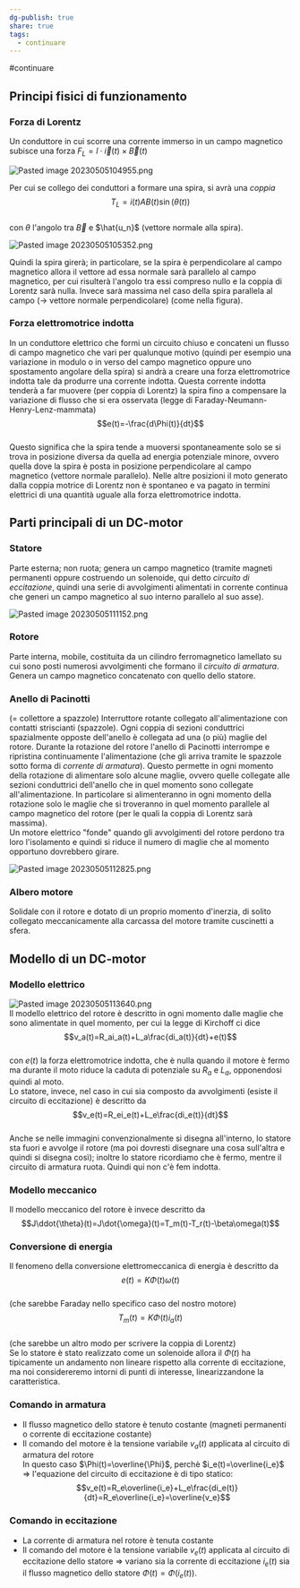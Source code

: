 ```yaml
---  
dg-publish: true  
share: true  
tags:  
  - continuare  
---  
```

#continuare   
## Principi fisici di funzionamento  
### Forza di Lorentz  
Un conduttore in cui scorre una corrente immerso in un campo magnetico subisce una forza $F_L = l\cdot \vec{i}(t)\times\vec{B}(t)$  
  
![Pasted image 20230505104955.png](./img/Pasted%20image%2020230505104955.png)  
  
Per cui se collego dei conduttori a formare una spira, si avrà una *coppia*   
$$T_L = i(t)AB(t)\sin(\theta(t))$$  
con $\theta$ l'angolo tra $\vec{B}$ e $\hat{u_n}$ (vettore normale alla spira).  
  
![Pasted image 20230505105352.png](./img/Pasted%20image%2020230505105352.png)  
  
Quindi la spira girerà; in particolare, se la spira è perpendicolare al campo magnetico allora il vettore ad essa normale sarà parallelo al campo magnetico, per cui risulterà l'angolo tra essi compreso nullo e la coppia di Lorentz sarà nulla. Invece sarà massima nel caso della spira parallela al campo (-> vettore normale perpendicolare) (come nella figura).  
### Forza elettromotrice indotta  
In un conduttore elettrico che formi un circuito chiuso e concateni un flusso di campo magnetico che vari per qualunque motivo (quindi per esempio una variazione in modulo o in verso del campo magnetico oppure uno spostamento angolare della spira) si andrà a creare una forza elettromotrice indotta tale da produrre una corrente indotta. Questa corrente indotta tenderà a far muovere (per coppia di Lorentz) la spira fino a compensare la variazione di flusso che si era osservata (legge di Faraday-Neumann-Henry-Lenz-mammata)  
$$e(t)=-\frac{d\Phi(t)}{dt}$$  
Questo significa che la spira tende a muoversi spontaneamente solo se si trova in posizione diversa da quella ad energia potenziale minore, ovvero quella dove la spira è posta in posizione perpendicolare al campo magnetico (vettore normale parallelo). Nelle altre posizioni il moto generato dalla coppia motrice di Lorentz non è spontaneo e va pagato in termini elettrici di una quantità uguale alla forza elettromotrice indotta.  
## Parti principali di un DC-motor  
### Statore  
Parte esterna; non ruota; genera un campo magnetico (tramite magneti permanenti oppure costruendo un solenoide, qui detto *circuito di eccitazione*, quindi una serie di avvolgimenti alimentati in corrente continua che generi un campo magnetico al suo interno parallelo al suo asse).  
  
![Pasted image 20230505111152.png](./img/Pasted%20image%2020230505111152.png)  
  
### Rotore  
Parte interna, mobile, costituita da un cilindro ferromagnetico lamellato su cui sono posti numerosi avvolgimenti che formano il *circuito di armatura*. Genera un campo magnetico concatenato con quello dello statore.  
### Anello di Pacinotti  
(= collettore a spazzole) Interruttore rotante collegato all'alimentazione con contatti striscianti (spazzole). Ogni coppia di sezioni conduttrici spazialmente opposte dell'anello è collegata ad una (o più) maglie del rotore. Durante la rotazione del rotore l'anello di Pacinotti interrompe e ripristina continuamente l'alimentazione (che gli arriva tramite le spazzole sotto forma di *corrente di armatura*). Questo permette in ogni momento della rotazione di alimentare solo alcune maglie, ovvero quelle collegate alle sezioni conduttrici dell'anello che in quel momento sono collegate all'alimentazione. In particolare si alimenteranno in ogni momento della rotazione solo le maglie che si troveranno in quel momento parallele al campo magnetico del rotore (per le quali la coppia di Lorentz sarà massima).  
Un motore elettrico "fonde" quando gli avvolgimenti del rotore perdono tra loro l'isolamento e quindi si riduce il numero di maglie che al momento opportuno dovrebbero girare.  
  
![Pasted image 20230505112825.png](./img/Pasted%20image%2020230505112825.png)  
### Albero motore  
Solidale con il rotore e dotato di un proprio momento d'inerzia, di solito collegato meccanicamente alla carcassa del motore tramite cuscinetti a sfera.  
## Modello di un DC-motor  
### Modello elettrico  
![Pasted image 20230505113640.png](./img/Pasted%20image%2020230505113640.png)  
Il modello elettrico del rotore è descritto in ogni momento dalle maglie che sono alimentate in quel momento, per cui la legge di Kirchoff ci dice   
$$v_a(t)=R_ai_a(t)+L_a\frac{di_a(t)}{dt}+e(t)$$  
con $e(t)$ la forza elettromotrice indotta, che è nulla quando il motore è fermo ma durante il moto riduce la caduta di potenziale su $R_a$ e $L_a$, opponendosi quindi al moto.   
Lo statore, invece, nel caso in cui sia composto da avvolgimenti (esiste il circuito di eccitazione) è descritto da   
$$v_e(t)=R_ei_e(t)+L_e\frac{di_e(t)}{dt}$$  
Anche se nelle immagini convenzionalmente si disegna all'interno, lo statore sta fuori e avvolge il rotore (ma poi dovresti disegnare una cosa sull'altra e quindi si disegna così); inoltre lo statore ricordiamo che è fermo, mentre il circuito di armatura ruota. Quindi qui non c'è fem indotta.  
### Modello meccanico  
Il modello meccanico del rotore è invece descritto da   
$$J\ddot{\theta}(t)=J\dot{\omega}(t)=T_m(t)-T_r(t)-\beta\omega(t)$$  
### Conversione di energia  
Il fenomeno della conversione elettromeccanica di energia è descritto da   
$$e(t)=K\Phi(t)\omega(t)$$  
(che sarebbe Faraday nello specifico caso del nostro motore)  
$$T_m(t)=K\Phi(t)i_a(t)$$  
(che sarebbe un altro modo per scrivere la coppia di Lorentz)  
Se lo statore è stato realizzato come un solenoide allora il $\Phi(t)$ ha tipicamente un andamento non lineare rispetto alla corrente di eccitazione, ma noi considereremo intorni di punti di interesse, linearizzandone la caratteristica.  
### Comando in armatura  
- Il flusso magnetico dello statore è tenuto costante (magneti permanenti o corrente di eccitazione costante)  
- Il comando del motore è la tensione variabile $v_a(t)$ applicata al circuito di armatura del rotore  
In questo caso $\Phi(t)=\overline{\Phi}$, perchè $i_e(t)=\overline{i_e}$ => l'equazione del circuito di eccitazione è di tipo statico:  
$$v_e(t)=R_e\overline{i_e}+L_e\frac{di_e(t)}{dt}=R_e\overline{i_e}=\overline{v_e}$$  
### Comando in eccitazione  
- La corrente di armatura nel rotore è tenuta costante  
- Il comando del motore è la tensione variabile $v_e(t)$ applicata al circuito di eccitazione dello statore => variano sia la corrente di eccitazione $i_e(t)$ sia il flusso magnetico dello statore $\Phi(t)=\Phi(i_e(t))$.  
